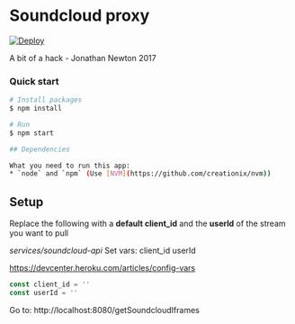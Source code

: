 # Soundcloud proxy

[![Deploy](https://www.herokucdn.com/deploy/button.svg)](https://dashboard.heroku.com/new?template=https%3A%2F%2Fgithub.com%2Fjwcnewton%2Fsoundspace-api)

A bit of a hack - Jonathan Newton 2017

### Quick start

```bash
# Install packages
$ npm install

# Run
$ npm start

## Dependencies

What you need to run this app:
* `node` and `npm` (Use [NVM](https://github.com/creationix/nvm))
```
## Setup
Replace the following with a **default client_id** and the **userId** of the stream you want to pull

*services/soundcloud-api*
Set vars:
client_id
userId

https://devcenter.heroku.com/articles/config-vars

```javascript
const client_id = ''
const userId = ''
```

Go to: http://localhost:8080/getSoundcloudIframes
